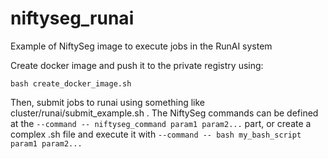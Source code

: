 # niftyseg_runai
Example of NiftySeg image to execute jobs in the RunAI system

Create docker image and push it to the private registry using:

```
bash create_docker_image.sh  
```

Then, submit jobs to runai using something like cluster/runai/submit_example.sh . The NiftySeg commands can be defined at the 
```--command -- niftyseg_command param1 param2...``` part, or create a complex .sh file and execute it with ```--command -- bash my_bash_script param1 param2...```

